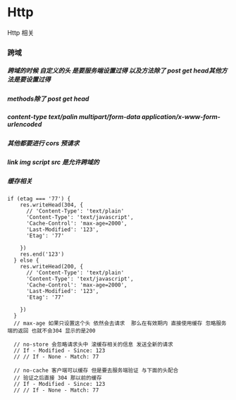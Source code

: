 # Http
Http 相关

### 跨域
##### 跨域的时候 自定义的头 是要服务端设置过得 以及方法除了 post get head其他方法是要设置过得
##### methods除了 post get head
##### content-type text/palin  multipart/form-data application/x-www-form-urlencoded
##### 其他都要进行 cors 预请求
##### link img script src 是允许跨域的
##### 缓存相关
```
if (etag === '77') {
    res.writeHead(304, {
      // 'Content-Type': 'text/plain'
      'Content-Type': 'text/javascript',
      'Cache-Control': 'max-age=2000',
      'Last-Modified': '123',
      'Etag': '77'

    })
    res.end('123')
  } else {
    res.writeHead(200, {
      // 'Content-Type': 'text/plain'
      'Content-Type': 'text/javascript',
      'Cache-Control': 'max-age=2000',
      'Last-Modified': '123',
      'Etag': '77'

    })
  }
  // max-age 如果只设置这个头 依然会去请求  那么在有效期内 直接使用缓存 忽略服务端的返回 也就不会304 显示的是200

  // no-store 会忽略请求头中 滚缓存相关的信息 发送全新的请求
  // If - Modified - Since: 123
  // // If - None - Match: 77

  // no-cache 客户端可以缓存 但是要去服务端验证 与下面的头配合
  // 验证之后直接 304 那以前的缓存
  // If - Modified - Since: 123
  // // If - None - Match: 77
```
